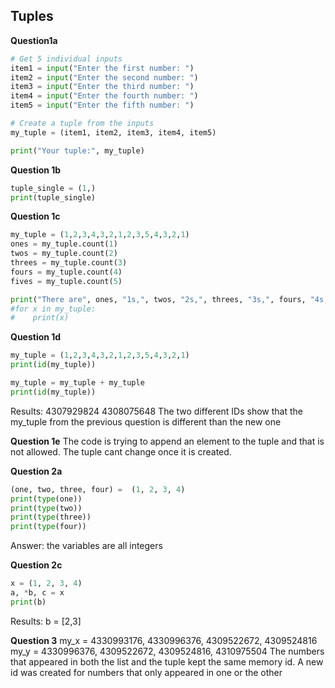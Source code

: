 ## Tuples ##

**Question1a**
```python
# Get 5 individual inputs
item1 = input("Enter the first number: ")
item2 = input("Enter the second number: ")
item3 = input("Enter the third number: ")
item4 = input("Enter the fourth number: ")
item5 = input("Enter the fifth number: ")

# Create a tuple from the inputs
my_tuple = (item1, item2, item3, item4, item5)

print("Your tuple:", my_tuple)
```

**Question 1b**  
```python
tuple_single = (1,)
print(tuple_single)
```

**Question 1c**
```python
my_tuple = (1,2,3,4,3,2,1,2,3,5,4,3,2,1)
ones = my_tuple.count(1)
twos = my_tuple.count(2)
threes = my_tuple.count(3)
fours = my_tuple.count(4)
fives = my_tuple.count(5)

print("There are", ones, "1s,", twos, "2s,", threes, "3s,", fours, "4s, and", fives, "5s in my_tuple.")
#for x in my_tuple:
#    print(x)
```

**Question 1d**
```python
my_tuple = (1,2,3,4,3,2,1,2,3,5,4,3,2,1)
print(id(my_tuple))

my_tuple = my_tuple + my_tuple
print(id(my_tuple))
```
Results: 
4307929824
4308075648
The two different IDs show that the my_tuple from the previous question is different than the new one

**Question 1e**
The code is trying to append an element to the tuple and that is not allowed. The tuple cant change once it is created.

**Question 2a**
```python
(one, two, three, four) =  (1, 2, 3, 4)
print(type(one))
print(type(two))
print(type(three))
print(type(four))
```
Answer: the variables are all integers

**Question 2c**
```python
x = (1, 2, 3, 4)
a, *b, c = x
print(b)
```
Results: b = [2,3]  

**Question 3**
my_x = 4330993176, 4330996376, 4309522672, 4309524816
my_y = 4330996376, 4309522672, 4309524816, 4310975504
The numbers that appeared in both the list and the tuple kept the same memory id. A new id was created for numbers that only appeared in one or the other
